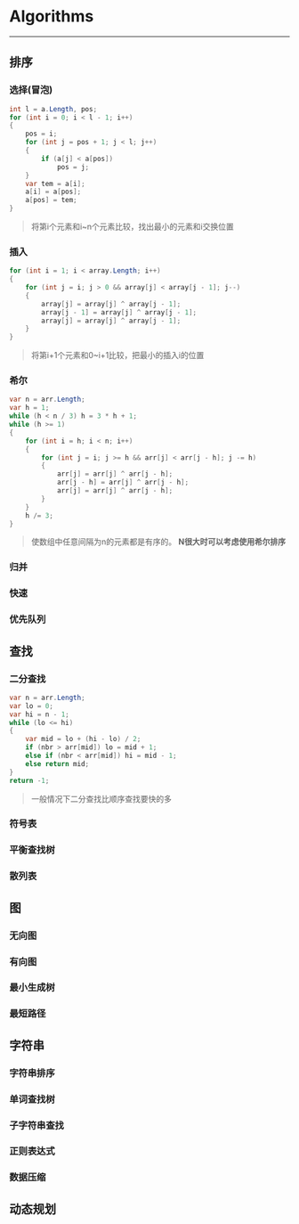 # Algorithms

---

## 排序
### 选择(冒泡)
```csharp
int l = a.Length, pos;
for (int i = 0; i < l - 1; i++)
{
    pos = i;
    for (int j = pos + 1; j < l; j++)
    {
        if (a[j] < a[pos])
            pos = j;
    }
    var tem = a[i];
    a[i] = a[pos];
    a[pos] = tem;
}
```
> 将第i个元素和i~n个元素比较，找出最小的元素和i交换位置
### 插入
```csharp
for (int i = 1; i < array.Length; i++)
{
    for (int j = i; j > 0 && array[j] < array[j - 1]; j--)
    {
        array[j] = array[j] ^ array[j - 1];
        array[j - 1] = array[j] ^ array[j - 1];
        array[j] = array[j] ^ array[j - 1];
    }
}
```
> 将第i+1个元素和0~i+1比较，把最小的插入i的位置
### 希尔
```csharp
var n = arr.Length;
var h = 1;
while (h < n / 3) h = 3 * h + 1;
while (h >= 1)
{
    for (int i = h; i < n; i++)
    {
        for (int j = i; j >= h && arr[j] < arr[j - h]; j -= h)
        {
            arr[j] = arr[j] ^ arr[j - h];
            arr[j - h] = arr[j] ^ arr[j - h];
            arr[j] = arr[j] ^ arr[j - h];
        }
    }
    h /= 3;
}
```
> 使数组中任意间隔为n的元素都是有序的。
> **N很大时可以考虑使用希尔排序**
### 归并
### 快速
### 优先队列

## 查找
### 二分查找
```csharp
var n = arr.Length;
var lo = 0;
var hi = n - 1;
while (lo <= hi)
{
    var mid = lo + (hi - lo) / 2;
    if (nbr > arr[mid]) lo = mid + 1;
    else if (nbr < arr[mid]) hi = mid - 1;
    else return mid;
}
return -1;
```
> 一般情况下二分查找比顺序查找要快的多
### 符号表

### 平衡查找树
### 散列表

## 图
### 无向图
### 有向图
### 最小生成树
### 最短路径

## 字符串
### 字符串排序
### 单词查找树
### 子字符串查找
### 正则表达式
### 数据压缩

## 动态规划